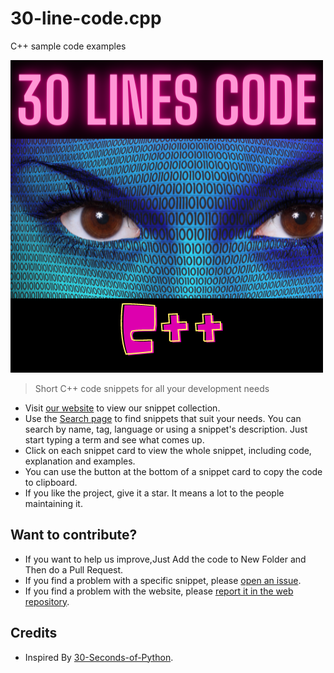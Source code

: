 # 30-line-code.cpp
C++ sample code examples

[![Logo](/cpp.png)](https://alixaprodev.com/)


> Short C++ code snippets for all your development needs

* Visit [our website](https://alixaprodev.com) to view our snippet collection.
* Use the [Search page](https://alixaprodev.org/search) to find snippets that suit your needs. You can search by name, tag, language or using a snippet's description. Just start typing a term and see what comes up.
* Click on each snippet card to view the whole snippet, including code, explanation and examples.
* You can use the button at the bottom of a snippet card to copy the code to clipboard.
* If you like the project, give it a star. It means a lot to the people maintaining it.

## Want to contribute?

* If you want to help us improve,Just Add the code to New Folder and Then do a Pull Request.
* If you find a problem with a specific snippet, please [open an issue](https://github.com/hazratali-bit/30-lines-code.cpp/issues/new).
* If you find a problem with the website, please [report it in the web repository](https://github.com/hazratali-bit/30-lines-code.cpp/issues/new).

## Credits

* Inspired By [30-Seconds-of-Python](https://github.com/30-seconds/30-seconds-of-python).
